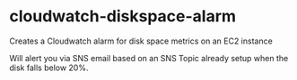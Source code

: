 # cloudwatch-diskspace-alarm
Creates a Cloudwatch alarm for disk space metrics on an EC2 instance

Will alert you via SNS email based on an SNS Topic already setup when the disk falls below 20%.

